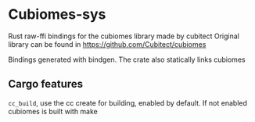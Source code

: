 # Cubiomes-sys
Rust raw-ffi bindings for the cubiomes library made by cubitect
Original library can be found in https://github.com/Cubitect/cubiomes

Bindings generated with bindgen. The crate also statically links cubiomes

## Cargo features
``cc_build``, use the cc create for building, enabled by default. If not enabled
cubiomes is built with make